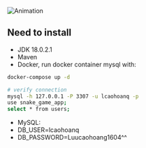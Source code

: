 ![Animation](https://github.com/lcaohoanq/Java-Snake-Game/assets/136492579/1c4782eb-ccf4-437e-a6b1-900ec68a58a3)

## Need to install
- JDK 18.0.2.1
- Maven
- Docker, run docker container mysql with:
```bash
docker-compose up -d
```

```bash
# verify connection
mysql -h 127.0.0.1 -P 3307 -u lcaohoanq -p
use snake_game_app;
select * from users;
```

- MySQL: 
 - DB_USER=lcaohoanq
 - DB_PASSWORD=Luucaohoang1604^^